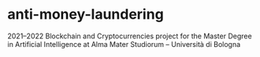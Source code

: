 # anti-money-laundering
2021–2022 Blockchain and Cryptocurrencies project for the Master Degree in Artificial Intelligence at Alma Mater Studiorum – Università di Bologna
